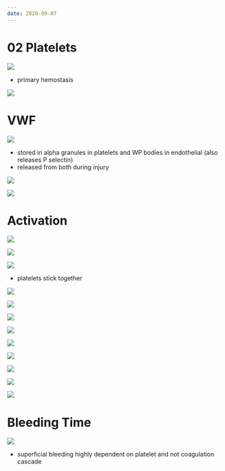 ```yaml
---
date: 2020-09-07
---
```


# 02 Platelets

<!-- platelets made from, lifespan, nucleus? Regulated by. Function.. -->

![](https://photos.thisispiggy.com/file/wikiFiles/SnTUY3v.jpg)

- primary hemostasis

![](https://photos.thisispiggy.com/file/wikiFiles/nZsUid4.jpg)

# VWF

<!-- VFW is, made where, stored where, functions.. -->

![](https://photos.thisispiggy.com/file/wikiFiles/dzR1jBH.jpg)

- stored in alpha granules in platelets and WP bodies in endothelial (also releases P selectin)
- released from both during injury

![](https://photos.thisispiggy.com/file/wikiFiles/KOhp8ct.jpg)

<!-- membrane glycoproteins are, include.. -->

![](https://photos.thisispiggy.com/file/wikiFiles/rDB7dcs.jpg)

# Activation

<!-- platelet activation steps.. -->

![](https://photos.thisispiggy.com/file/wikiFiles/c4lwa0r.jpg)

![](https://photos.thisispiggy.com/file/wikiFiles/IVtOL2Y.jpg)

![](https://photos.thisispiggy.com/file/wikiFiles/wFw8aCW.jpg)

- platelets stick together

![](https://photos.thisispiggy.com/file/wikiFiles/fSyyXR4.jpg)

![](https://photos.thisispiggy.com/file/wikiFiles/47XiEhk.jpg)

<!-- Platelet granules include, functions.. -->

![](https://photos.thisispiggy.com/file/wikiFiles/daeXRIT.jpg)

![](https://photos.thisispiggy.com/file/wikiFiles/KOQ7vTw.jpg)

![](https://photos.thisispiggy.com/file/wikiFiles/br6KGCy.jpg)

![](https://photos.thisispiggy.com/file/wikiFiles/VaiEEKj.jpg)

![](https://photos.thisispiggy.com/file/wikiFiles/qn27pL6.jpg)

![](https://photos.thisispiggy.com/file/wikiFiles/3OusAp3.jpg)

![](https://photos.thisispiggy.com/file/wikiFiles/faG17tb.jpg)

# Bleeding Time

<!-- bleeding time is, measures.. -->

![](https://photos.thisispiggy.com/file/wikiFiles/fqLjnZQ.jpg)

- superficial bleeding highly dependent on platelet and not coagulation cascade
